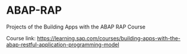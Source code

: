 # ABAP-RAP
Projects of the Building Apps with the ABAP RAP Course


Course link: https://learning.sap.com/courses/building-apps-with-the-abap-restful-application-programming-model
